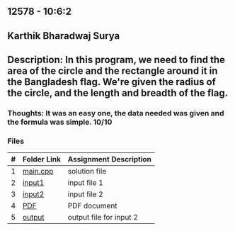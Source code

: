## 12578 - 10:6:2
## Karthik Bharadwaj Surya

## Description: In this program, we need to find the area of the circle and the rectangle around it in the Bangladesh flag. We're given the radius of the circle, and the length and breadth of the flag.

### Thoughts: It was an easy one, the data needed was given and the formula was simple. 10/10

### Files

|   #   | Folder Link                            | Assignment Description                               |
| :---: | -------------------------------------- | ---------------------------------------------------- |
|   1   | [main.cpp](./main.cpp)                 | solution file                                        |
|   2   | [input1](./in1)                        | input file 1                                         |
|   3   | [input2](./in2)                        | input file 2                                         |
|   4   | [PDF](./p12578.pdf)                    | PDF document                                         |
|   5   | [output](./out1)                   | output file for input 2                              |


